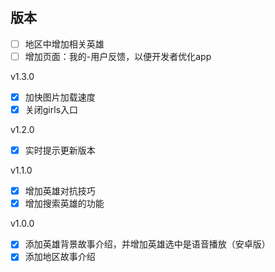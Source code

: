 ## 版本


* [ ] 地区中增加相关英雄
* [ ] 增加页面：我的-用户反馈，以便开发者优化app

v1.3.0
* [x] 加快图片加载速度
* [x] 关闭girls入口

v1.2.0
* [x] 实时提示更新版本

v1.1.0
* [x] 增加英雄对抗技巧
* [x] 增加搜索英雄的功能

v1.0.0
* [x] 添加英雄背景故事介绍，并增加英雄选中是语音播放（安卓版）
* [x] 添加地区故事介绍